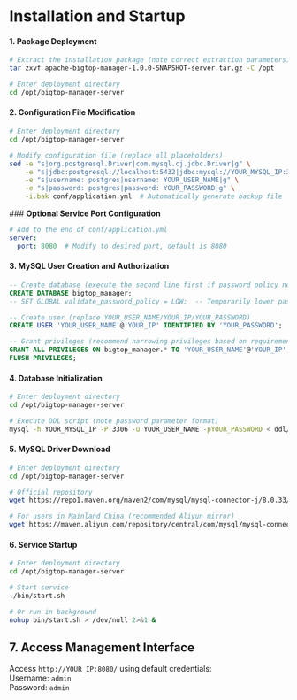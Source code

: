 # Installation and Startup

#### 1. Package Deployment

```bash
# Extract the installation package (note correct extraction parameters)
tar zxvf apache-bigtop-manager-1.0.0-SNAPSHOT-server.tar.gz -C /opt

# Enter deployment directory
cd /opt/bigtop-manager-server
```

#### 2. Configuration File Modification

```bash
# Enter deployment directory
cd /opt/bigtop-manager-server

# Modify configuration file (replace all placeholders)
sed -e "s|org.postgresql.Driver|com.mysql.cj.jdbc.Driver|g" \
    -e "s|jdbc:postgresql://localhost:5432|jdbc:mysql://YOUR_MYSQL_IP:3306|g" \
    -e "s|username: postgres|username: YOUR_USER_NAME|g" \
    -e "s|password: postgres|password: YOUR_PASSWORD|g" \
    -i.bak conf/application.yml  # Automatically generate backup file
```

​### **​Optional Service Port Configuration​**

```yaml
# Add to the end of conf/application.yml
server:
  port: 8080  # Modify to desired port, default is 8080
```

#### 3. MySQL User Creation and Authorization

```sql
-- Create database (execute the second line first if password policy needs adjustment)
CREATE DATABASE bigtop_manager;
-- SET GLOBAL validate_password_policy = LOW;  -- Temporarily lower password policy for testing environments

-- Create user (replace YOUR_USER_NAME/YOUR_IP/YOUR_PASSWORD)
CREATE USER 'YOUR_USER_NAME'@'YOUR_IP' IDENTIFIED BY 'YOUR_PASSWORD';

-- Grant privileges (recommend narrowing privileges based on requirements)
GRANT ALL PRIVILEGES ON bigtop_manager.* TO 'YOUR_USER_NAME'@'YOUR_IP';
FLUSH PRIVILEGES;
```

#### 4. Database Initialization

```bash
# Enter deployment directory
cd /opt/bigtop-manager-server

# Execute DDL script (note password parameter format)
mysql -h YOUR_MYSQL_IP -P 3306 -u YOUR_USER_NAME -pYOUR_PASSWORD < ddl/MySQL-DDL-CREATE.sql
```

#### 5. MySQL Driver Download

```bash
# Enter deployment directory
cd /opt/bigtop-manager-server

# Official repository
wget https://repo1.maven.org/maven2/com/mysql/mysql-connector-j/8.0.33/mysql-connector-j-8.0.33.jar -O libs/mysql-connector-j-8.0.33.jar

# For users in Mainland China (recommended Aliyun mirror)
wget https://maven.aliyun.com/repository/central/com/mysql/mysql-connector-j/8.0.33/mysql-connector-j-8.0.33.jar -O libs/mysql-connector-j-8.0.33.jar
```

#### 6. Service Startup

```bash
# Enter deployment directory
cd /opt/bigtop-manager-server

# Start service
./bin/start.sh

# Or run in background
nohup bin/start.sh > /dev/null 2>&1 &
```

## 7. Access Management Interface

Access `http://YOUR_IP:8080/` using default credentials:  
Username: `admin`  
Password: `admin`